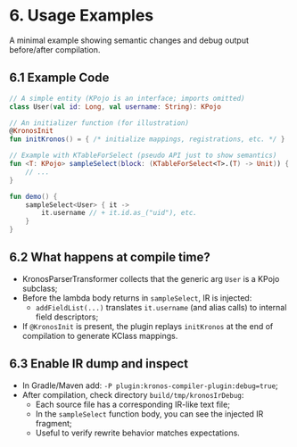 # 6. Usage Examples

A minimal example showing semantic changes and debug output before/after compilation.

## 6.1 Example Code

```kotlin
// A simple entity (KPojo is an interface; imports omitted)
class User(val id: Long, val username: String): KPojo

// An initializer function (for illustration)
@KronosInit
fun initKronos() = { /* initialize mappings, registrations, etc. */ }

// Example with KTableForSelect (pseudo API just to show semantics)
fun <T: KPojo> sampleSelect(block: (KTableForSelect<T>.(T) -> Unit)) {
    // ...
}

fun demo() {
    sampleSelect<User> { it ->
        it.username // + it.id.as_("uid"), etc.
    }
}
```

## 6.2 What happens at compile time?

- KronosParserTransformer collects that the generic arg `User` is a KPojo subclass;
- Before the lambda body returns in `sampleSelect`, IR is injected:
  - `addFieldList(...)` translates `it.username` (and alias calls) to internal field descriptors;
- If `@KronosInit` is present, the plugin replays `initKronos` at the end of compilation to generate KClass mappings.

## 6.3 Enable IR dump and inspect

- In Gradle/Maven add: `-P plugin:kronos-compiler-plugin:debug=true`;
- After compilation, check directory `build/tmp/kronosIrDebug`:
  - Each source file has a corresponding IR-like text file;
  - In the `sampleSelect` function body, you can see the injected IR fragment;
  - Useful to verify rewrite behavior matches expectations.
